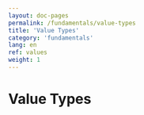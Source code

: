 ```yaml
---
layout: doc-pages
permalink: /fundamentals/value-types
title: 'Value Types'
category: 'fundamentals'
lang: en
ref: values
weight: 1
---
```


# Value Types
